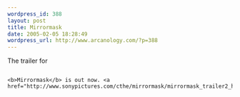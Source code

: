 ```yaml
--- 
wordpress_id: 388
layout: post
title: Mirrormask
date: 2005-02-05 18:28:49
wordpress_url: http://www.arcanology.com/?p=388
---
```

The trailer for 
                                                                                                                                                                                                                                                                                                                                                                                                                                                                                                                                                                                                                                                                                                          
                                                                                                                                                                                                                                                                                                                                                                                                                                                                                                                                                                                                                                                                                                          <b>Mirrormask</b> is out now. <a href="http://www.sonypictures.com/cthe/mirrormask/mirrormask_trailer2_high.asx">http://www.sonypictures.com/cthe/mirrormask/mirrormask_trailer2_high.asx</a>